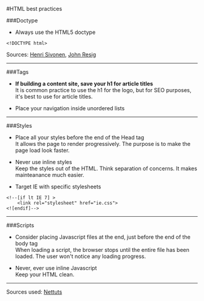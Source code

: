 #HTML best practices

###Doctype 
- Always use the HTML5 doctype
```
<!DOCTYPE html>
```
Sources: [Henri Sivonen](http://hsivonen.iki.fi/doctype/), [John Resig](http://ejohn.org/blog/html5-doctype/)

***
###Tags
- **If building a content site, save your h1 for article titles**  
It is common practice to use the h1 for the logo, but for SEO purposes, it's best to use for article titles.  

- Place your navigation inside unordered lists  

***

###Styles
- Place all your styles before the end of the Head tag  
It allows the page to render progressively. The purpose is to make the page load look faster.  

- Never use inline styles  
Keep the styles out of the HTML. Think separation of concerns. It makes mainteanance much easier.  

- Target IE with specific stylesheets  
```
<!--[if lt IE 7] >
	<link rel="stylesheet" href="ie.css">
<![endif]-->
```

*** 

###Scripts
- Consider placing Javascript files at the end, just before the end of the body tag  
When loading a script, the browser stops until the entire file has been loaded. The user won't notice any loading progress.  

- Never, ever use inline Javascript  
Keep your HTML clean. 

*** 
Sources used: [Nettuts](http://net.tutsplus.com/tutorials/html-css-techniques/30-html-best-practices-for-beginners/)